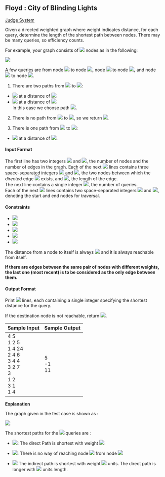 ## Floyd : City of Blinding Lights

[Judge System](https://www.hackerrank.com/contests/practice-9-sda/challenges/floyd-city-of-blinding-lights)

Given a directed weighted graph where weight indicates distance, for each query, determine the length of the shortest path between nodes. There may be many queries, so efficiency counts.

For example, your graph consists of <img src="https://latex.codecogs.com/svg.latex?\Large&space;5"> nodes as in the following:

![](https://github.com/andy489/Data_Structures_and_Algorithms_CPP/blob/master/assets/Floyd%20-%20City%20of%20Blinding%20Lights%2001.png)

A few queries are from node <img src="https://latex.codecogs.com/svg.latex?\Large&space;4"> to node <img src="https://latex.codecogs.com/svg.latex?\Large&space;3">, node <img src="https://latex.codecogs.com/svg.latex?\Large&space;2"> to node <img src="https://latex.codecogs.com/svg.latex?\Large&space;5">, and node <img src="https://latex.codecogs.com/svg.latex?\Large&space;5"> to node <img src="https://latex.codecogs.com/svg.latex?\Large&space;3">.

1. There are two paths from <img src="https://latex.codecogs.com/svg.latex?\Large&space;4"> to <img src="https://latex.codecogs.com/svg.latex?\Large&space;3">:

- <img src="https://latex.codecogs.com/svg.latex?\Large&space;4\Rightarrow{1}\Rightarrow{2}\Rightarrow{3}"> at a distance of <img src="https://latex.codecogs.com/svg.latex?\Large&space;4+5+1=10">
- <img src="https://latex.codecogs.com/svg.latex?\Large&space;4\Rightarrow{1}\Rightarrow{5}\Rightarrow{3}"> at a distance of <img src="https://latex.codecogs.com/svg.latex?\Large&space;4+3+2=9"><br>
In this case we choose path <img src="https://latex.codecogs.com/svg.latex?\Large&space;2">. 

2. There is no path from <img src="https://latex.codecogs.com/svg.latex?\Large&space;2"> to <img src="https://latex.codecogs.com/svg.latex?\Large&space;5">, so we return <img src="https://latex.codecogs.com/svg.latex?\Large&space;-1">.

3. There is one path from <img src="https://latex.codecogs.com/svg.latex?\Large&space;5"> to <img src="https://latex.codecogs.com/svg.latex?\Large&space;3">:

- <img src="https://latex.codecogs.com/svg.latex?\Large&space;5\Rightarrow{3}"> at a distance of <img src="https://latex.codecogs.com/svg.latex?\Large&space;2">. 

#### Input Format

The first line has two integers <img src="https://latex.codecogs.com/svg.latex?\Large&space;n"> and <img src="https://latex.codecogs.com/svg.latex?\Large&space;m">, the number of nodes and the number of edges in the graph.
Each of the next <img src="https://latex.codecogs.com/svg.latex?\Large&space;m"> lines contains three space-separated integers <img src="https://latex.codecogs.com/svg.latex?\Large&space;x,y"> and <img src="https://latex.codecogs.com/svg.latex?\Large&space;r">, the two nodes between which the *directed* edge <img src="https://latex.codecogs.com/svg.latex?\Large&space;x\Rightarrow{y}"> exists, and <img src="https://latex.codecogs.com/svg.latex?\Large&space;r">, the length of the edge.<br>
The next line contains a single integer <img src="https://latex.codecogs.com/svg.latex?\Large&space;q">, the number of queries.<br>
Each of the next <img src="https://latex.codecogs.com/svg.latex?\Large&space;q"> lines contains two space-separated integers <img src="https://latex.codecogs.com/svg.latex?\Large&space;a"> and <img src="https://latex.codecogs.com/svg.latex?\Large&space;b">, denoting the start and end nodes for traversal.

#### Constraints

- <img src="https://latex.codecogs.com/svg.latex?\Large&space;2\le{n}\le{400}">
- <img src="https://latex.codecogs.com/svg.latex?\Large&space;1\le{m\le{\frac{n\times{n-1}}{2}}}">
- <img src="https://latex.codecogs.com/svg.latex?\Large&space;1\le{q}\le{10^5}">
- <img src="https://latex.codecogs.com/svg.latex?\Large&space;1\le{x,y}\le{N}">
- <img src="https://latex.codecogs.com/svg.latex?\Large&space;1\le{r}\le{350}">

The distance from a node to itself is always <img src="https://latex.codecogs.com/svg.latex?\Large&space;0"> and it is always reachable from itself.

**If there are edges between the same pair of nodes with different weights, the last one (most recent) is to be considered as the only edge between them.**

#### Output Format

Print <img src="https://latex.codecogs.com/svg.latex?\Large&space;q"> lines, each containing a single integer specifying the shortest distance for the query.

If the destination node is not reachable, return <img src="https://latex.codecogs.com/svg.latex?\Large&space;-1">.

Sample Input|Sample Output
-|-
4 5<br>1 2 5<br>1 4 24<br>2 4 6<br>3 4 4<br>3 2 7<br>3<br>1 2<br>3 1<br>1 4|5<br>-1<br>11

**Explanation**

The graph given in the test case is shown as :

![](https://github.com/andy489/Data_Structures_and_Algorithms_CPP/blob/master/assets/Floyd%20-%20City%20of%20Blinding%20Lights%2002.png)

The shortest paths for the <img src="https://latex.codecogs.com/svg.latex?\Large&space;3"> queries are :

- <img src="https://latex.codecogs.com/svg.latex?\Large&space;1\Rightarrow{2}">: The direct Path is shortest with weight <img src="https://latex.codecogs.com/svg.latex?\Large&space;5">

- <img src="https://latex.codecogs.com/svg.latex?\Large&space;-1">: There is no way of reaching node <img src="https://latex.codecogs.com/svg.latex?\Large&space;1"> from node <img src="https://latex.codecogs.com/svg.latex?\Large&space;3">

- <img src="https://latex.codecogs.com/svg.latex?\Large&space;1\Rightarrow{2}\Rightarrow{4}"> The indirect path is shortest with weight <img src="https://latex.codecogs.com/svg.latex?\Large&space;(5+6)=11"> units. The direct path is longer with <img src="https://latex.codecogs.com/svg.latex?\Large&space;24"> units length.
